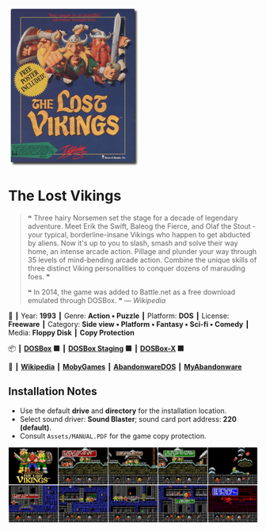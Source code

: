 ![](Thumbnail.png 'application-thumbnail')

# The Lost Vikings

> ❝ Three hairy Norsemen set the stage for a decade of legendary adventure. Meet Erik the Swift, Baleog the Fierce, and Olaf the Stout - your typical, borderline-insane Vikings who happen to get abducted by aliens. Now it's up to you to slash, smash and solve their way home, an intense arcade action. Pillage and plunder your way through 35 levels of mind-bending arcade action. Combine the unique skills of three distinct Viking personalities to conquer dozens of marauding foes. ❞
>
> ❝ In 2014, the game was added to Battle.net as a free download emulated through DOSBox. ❞ — *Wikipedia*
>

📌 ┃ Year: **1993** ┃ Genre: **Action • Puzzle** ┃ Platform: **DOS** ┃ License: **Freeware** ┃ Category: **Side view • Platform • Fantasy • Sci-fi • Comedy** ┃ Media: **Floppy Disk** ┃ **Copy Protection** 

📦 ┃ **[DOSBox](https://www.dosbox.com/) 🟩** ┃ **[DOSBox Staging](https://dosbox-staging.github.io/) 🟩** ┃ **[DOSBox-X](https://dosbox-x.com/) 🟩** 

📎 ┃ **[Wikipedia](https://en.wikipedia.org/wiki/The_Lost_Vikings)** ┃ **[MobyGames](https://www.mobygames.com/game/1547/the-lost-vikings/)** ┃ **[AbandonwareDOS](https://www.abandonwaredos.com/abandonware-game.php?abandonware=The+Lost+Vikings&gid=1032)** ┃ **[MyAbandonware](https://www.myabandonware.com/game/the-lost-vikings-1mi)** 

## Installation Notes
- Use the default **drive** and **directory** for the installation location.
- Select sound driver: **Sound Blaster**; sound card port address: **220 (default)**.
- Consult `Assets/MANUAL.PDF` for the game copy protection.

![](Montage.png 'The Lost Vikings')

